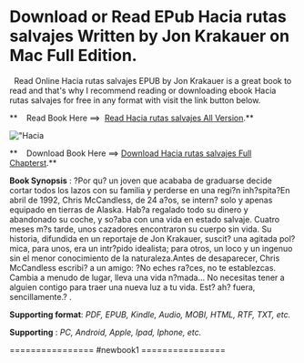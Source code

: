  **Download or Read EPub Hacia rutas salvajes Written by Jon Krakauer on Mac Full Edition.**
===========================================================================================

  Read Online Hacia rutas salvajes EPUB by Jon Krakauer is a great book to read and that's why I recommend reading or downloading ebook Hacia rutas salvajes for free in any format with visit the link button below.

**    Read Book Here ==>  [Read Hacia rutas salvajes All Version](https://newbookintheword.blogspot.com/id/8413141222).**

![\"Hacia](\"https://i.gr-assets.com/images/S/compressed.photo.goodreads.com/books/1576405811l/49246777.jpg\")

**    Download Book Here ==> [Download Hacia rutas salvajes Full Chapterst](https://newbookintheword.blogspot.com/id/8413141222).**

**Book Synopsis** : ?Por qu? un joven que acababa de graduarse decide cortar todos los lazos con su familia y perderse en una regi?n inh?spita?En abril de 1992, Chris McCandless, de 24 a?os, se intern? solo y apenas equipado en tierras de Alaska. Hab?a regalado todo su dinero y abandonado su coche, y so?aba con una vida en estado salvaje. Cuatro meses m?s tarde, unos cazadores encontraron su cuerpo sin vida. Su historia, difundida en un reportaje de Jon Krakauer, suscit? una agitada pol?mica, para unos, era un intr?pido idealista; para otros, un loco y un ingenuo sin el menor conocimiento de la naturaleza.Antes de desaparecer, Chris McCandless escribi? a un amigo: ?No eches ra?ces, no te establezcas. Cambia a menudo de lugar, lleva una vida n?mada... No necesitas tener a alguien contigo para traer una nueva luz a tu vida. Est? ah? fuera, sencillamente.? .

**Supporting format**: _PDF, EPUB, Kindle, Audio, MOBI, HTML, RTF, TXT, etc._

**Supporting** : _PC, Android, Apple, Ipad, Iphone, etc._

================ #newbook1 ================